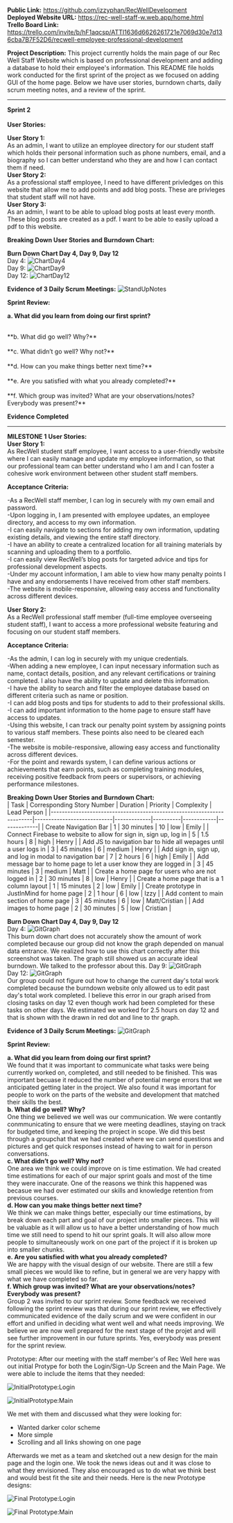 **Public Link:** https://github.com/izzyphan/RecWellDevelopment <br>
**Deployed Website URL:** https://rec-well-staff-w.web.app/home.html <br>
**Trello Board Link:** https://trello.com/invite/b/hF1aqcsp/ATTI1636d6626261721e7069d30e7d136cba7B7F52D6/recwell-employee-professional-development <br>

**Project Description:** This project currently holds the main page of our Rec Well Staff Website which is based on professional development and adding a database to hold their employee's information. This README file holds work conducted for the first sprint of the project as we focused on adding GUI of the home page. Below we have user stories, burndown charts, daily scrum meeting notes, and a review of the sprint.
___________________________________________________________________________________________________________________________________________________________________
**Sprint 2**
<br>
<br>
**User Stories:** <br>

**User Story 1:** <br> 
As an admin, I want to utilize an employee directory for our student staff which holds their personal information such as phone numbers, email, and a biography so I can better understand who they are and how I can contact them if need.<br> 
**User Story 2:** <br> As a professional staff employee, I need to have different privledges on this website that allow me to add points and add blog posts. These are privleges that student staff will not have.<br> 
**User Story 3:** <br> As an admin, I want to be able to upload blog posts at least every month. These blog posts are created as a pdf. I want to be able to easily upload a pdf to this website. <br> 

**Breaking Down User Stories and Burndown Chart:** <br>

**Burn Down Chart Day 4, Day 9, Day 12** <br>
Day 4: ![ChartDay4](BurnDownChart4-S2.png) 
<br>
Day 9: ![ChartDay9](BurnDownChart9-S2.png)
<br>
Day 12: ![ChartDay12](BurnDownChart12-S2.png) <br>

**Evidence of 3 Daily Scrum Meetings:**
![StandUpNotes](StandUpNotes-S2.png)

**Sprint Review:**

**a. What did you learn from doing our first sprint?** <br>

<br>
**b. What did go well? Why?** <br>

<br>
**c. What didn’t go well? Why not?** <br>

<br>
**d. How can you make things better next time?** <br>

<br>
**e. Are you satisfied with what you already completed?** <br>

<br>
**f. Which group was invited? What are your observations/notes? Everybody was present?** <br>

**Evidence Completed** <br>

___________________________________________________________________________________________________________________________________________________________________
**MILESTONE 1**
**User Stories:** <br>
**User Story 1:** <br> 
As RecWell student staff employee, I want access to a user-friendly website where I can easily manage and update my employee information, so that our professional team can better understand who I am and I can foster a cohesive work environment between other student staff members.

**Acceptance Criteria:**

-As a RecWell staff member, I can log in securely with my own email and password. <br>
-Upon logging in, I am presented with employee updates, an employee directory, and access to my own information. <br>
-I can easily navigate to sections for adding my own information, updating existing details, and viewing the entire staff directory. <br>
-I have an ability to create a centralized location for all training materials by scanning and uploading them to a portfolio. <br>
-I can easily view RecWell’s blog posts for targeted advice and tips for professional development aspects. <br>
-Under my account information, I am able to view how many penalty points I have and any endorsements I have received from other staff members. <br>
-The website is mobile-responsive, allowing easy access and functionality across different devices. <br>

**User Story 2:** <br>
As a RecWell professional staff member (full-time employee overseeing student staff), I want to access a more professional website featuring and focusing on our student staff members.

**Acceptance Criteria:**

-As the admin, I can log in securely with my unique credentials. <br>
-When adding a new employee, I can input necessary information such as name, contact details, position, and any relevant certifications or training completed. I also have the ability to update and delete this information. <br>
-I have the ability to search and filter the employee database based on different criteria such as name or position. <br>
-I can add blog posts and tips for students to add to their professional skills. <br>
-I can add important information to the home page to ensure staff have access to updates. <br>
-Using this website, I can track our penalty point system by assigning points to various staff members. These points also need to be cleared each semester. <br>
-The website is mobile-responsive, allowing easy access and functionality across different devices. <br>
-For the point and rewards system, I can define various actions or achievements that earn points, such as completing training modules, receiving positive feedback from peers or supervisors, or achieving performance milestones. <br>

**Breaking Down User Stories and Burndown Chart:** <br>
| Task | Corresponding Story Number | Duration | Priority | Complexity | Lead Person |
|-----------------------------------------------------------------------|----------------------------|-------------|----------|------------|-------------|
| Create Navigation Bar | 1 | 30 minutes | 10 | low | Emily |
| Connect Firebase to website to allow for sign in, sign up, log in | 5 | 1.5 hours | 8 | high | Henry |
| Add JS to navigation bar to hide all wepages until a user logs in | 3 | 45 minutes | 6 | medium | Henry |
| Add sign in, sign up, and log in modal to navigation bar | 7 | 2 hours | 6 | high | Emily |
| Add message bar to home page to let a user know they are logged in | 3 | 45 minutes | 3 | medium | Matt |
| Create a home page for users who are not logged in | 2 | 30 minutes | 8 | low | Henry |
| Create a home page that is a 1 column layout | 1 | 15 minutes | 2 | low | Emily |
| Create prototype in JustInMind for home page | 2 | 1 hour | 6 | low | Izzy |
| Add content to main section of home page | 3 | 45 minutes | 6 | low | Matt/Cristian |
| Add images to home page | 2 | 30 minutes | 5 | low | Cristian |

**Burn Down Chart Day 4, Day 9, Day 12** <br>
Day 4: ![GitGraph](BurnDownChartDay4.png) 
<br>
This burn down chart does not accurately show the amount of work completed because our group did not know the graph depended on manual data entrance. We realized how to use this chart correctly after this screenshot was taken. The graph still showed us an accurate ideal burndown. We talked to the professor about this.
Day 9: ![GitGraph](Burn%20Down%20Chart%20Day%209.png)
<br>
Day 12: ![GitGraph](BurnDownChartDay12.png) <br>
Our group could not figure out how to change the current day's total work completed because the burndown website only allowed us to edit past day's total work completed. I believe this error in our graph arised from closing tasks on day 12 even though work had been completed for these tasks on other days. We estimated we worked for 2.5 hours on day 12 and that is shown with the drawn in red dot and line to thr graph.

**Evidence of 3 Daily Scrum Meetings:**
![GitGraph](StandUpNotes.png)

**Sprint Review:**

**a. What did you learn from doing our first sprint?** <br>
We found that it was important to communicate what tasks were being currently worked on, completed, and still needed to be finished. This was important becuase it reduced the number of potential merge errors that we anticipated getting later in the project. We also found it was important for people to work on the parts of the website and development that matched their skills the best. 
<br>
**b. What did go well? Why?** <br>
One thing we believed we well was our communication. We were contantly conmmunicating to ensure that we were meeting deadlines, staying on track for budgeted time, and keeping the project in scope. We did this best through a groupchat that we had created where we can send questions and pictures and get quick responses instead of having to wait for in person conversations.
<br>
**c. What didn’t go well? Why not?** <br>
One area we think we could improve on is time estimation. We had created time estimations for each of our major sprint goals and most of the time they were inaccurate. One of the reasons we think this happened was becasue we had over estimated our skills and knowledge retention from previous courses.
<br>
**d. How can you make things better next time?** <br>
We think we can make things better, especially our time estimations, by break down each part and goal of our project into smaller pieces. This will be valuable as it will allow us to have a better understanding of how much time we still need to spend to hit our sprint goals. It will also allow more people to simultaneously work on one part of the project if it is broken up into smaller chunks.
<br>
**e. Are you satisfied with what you already completed?** <br>
We are happy with the visual design of our website. There are still a few small pieces we would like to refine, but in general we are very happy with what we have completed so far.
<br>
**f. Which group was invited? What are your observations/notes? Everybody was present?** <br>
Group 2 was invited to our sprint review. Some feedback we received following the sprint review was that during our sprint review, we effectively communicated evidence of the daily scrum and we were confident in our effort and unified in deciding what went well and what needs improving. We believe we are now well prepared for the next stage of the projet and will see further improvement in our future sprints. Yes, everybody was present for the sprint review.

Prototype:
After our meeting with the staff member's of Rec Well here was out initial Protype for both the Login/Sign-Up Screen and the Main Page. We were able to include the items that they needed:

![InitialPrototype:Login](InitialPrototypeLogin.png)

![InitialPrototype:Main](InitialPrototypeMain.png)

We met with them and discussed what they were looking for:
- Wanted darker color scheme
- More simple
- Scrolling and all links showing on one page

Afterwards we met as a team and sketched out a new design for the main page and the login one. We took the news ideas out and it was close to what they envisioned. They also encouraged us to do what we think best and would best fit the site and their needs. Here is the new Prototype designs:

![Final Prototype:Login](DecidedLoginPage.png)

![Final Prototype:Main](DecidedMainPage.png)

